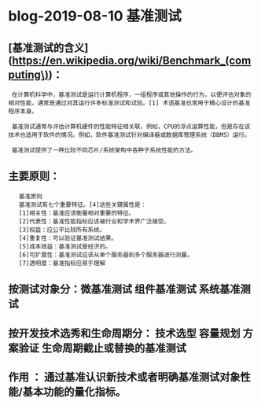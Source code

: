 # blog-2019-08-10  基准测试

## [基准测试的含义](https://en.wikipedia.org/wiki/Benchmark_(computing\))：

     在计算机科学中，基准测试是运行计算机程序，一组程序或其他操作的行为，以便评估对象的相对性能，通常是通过对其运行许多标准测试和试验。[1] 术语基准也常用于精心设计的基准程序本身。
     
     基准测试通常与评估计算机硬件的性能特征相关联，例如，CPU的浮点运算性能，但是存在该技术也适用于软件的情况。例如，软件基准测试针对编译器或数据库管理系统（DBMS）运行。
     
     基准测试提供了一种比较不同芯片/系统架构中各种子系统性能的方法。
 
 ## 主要原则：
   
       基准原则
       基准测试有七个重要特征。[4]这些关键属性是： 
       [1]相关性：基准应该衡量相对重要的特征。 
       [2]代表性：基准性能指标应该被行业和学术界广泛接受。 
       [3]权益：应公平比较所有系统。 
       [4]重复性：可以验证基准测试结果。 
       [5]成本效益：基准测试是经济的。 
       [6]可扩展性：基准测试应该从单个服务器到多个服务器进行测量。 
       [7]透明度：基准指标应易于理解

## 按测试对象分：微基准测试 组件基准测试 系统基准测试


## 按开发技术选秀和生命周期分： 技术选型 容量规划 方案验证 生命周期截止或替换的基准测试
 
 ## 作用 ： 通过基准认识新技术或者明确基准测试对象性能/基本功能的量化指标。